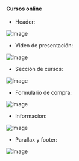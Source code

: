 #### Cursos online

- Header:

![Image](https://github.com/user-attachments/assets/046edb56-61f8-4b2b-9391-70840f9c50fc)

- Video de presentación:

![Image](https://github.com/user-attachments/assets/a5ef67c7-6775-49df-a7c5-8f4592531c12)

- Sección de cursos:

![Image](https://github.com/user-attachments/assets/bff2488b-5605-4067-b0a0-479b7099928a)

- Formulario de compra:

![Image](https://github.com/user-attachments/assets/68855267-b31b-4b24-a6b9-61fb6205722e)

- Informacíon:

![Image](https://github.com/user-attachments/assets/c2418d19-2104-4dca-9c36-6621624c44f1)

- Parallax y footer:

![Image](https://github.com/user-attachments/assets/b63c85d7-6d10-4d80-9c95-901f92f777d4)
